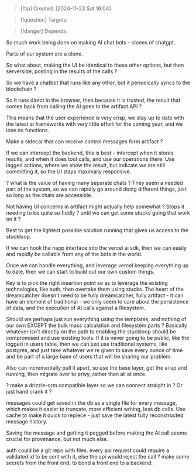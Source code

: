
>[!tip] Created: [2024-11-23 Sat 16:04]

>[!question] Targets: 

>[!danger] Depends: 

So much work being done on making AI chat bots - clones of chatgpt.

Parts of our system are a clone.

So what about, making the UI be identical to these other options, but then serverside, posting in the results of the calls ?

So we have a chatbot that runs like any other, but it periodically syncs to the blockchain ?

So it runs direct in the browser, then because it is trusted, the result that comes back from calling the AI goes to the artifact API ?

This means that the user experience is very crisp, we stay up to date with the latest ai frameworks with very little effort for the coming year, and we lose no functions.

Make a sidecar that can receive control messages form artifact ?

If we can intercept the backend, this is best - intercept when it stores results, and when it does tool calls, and use our operations there.
Use lagged actions, where we show the result, but indicate we are still committing it, so the UI stays maximally responsive.

? what is the value of having many separate chats ?
They seem a needed part of the system, so we can rapidly go around doing different things, just so long as the chats are accessible.

Not having UI concerns in artifact might actually help somewhat ?  Stops it needing to be quite so fiddly ? until we can get some stucks going that work on it ?

Best to get the lightest possible solution running that gives us access to the stuckloop.

If we can hook the napp interface into the vercel ai sdk, then we can easily and rapidly be callable from any of the bots in the world.

Once we can handle everything, and leverage vercel keeping everything up to date, then we can start to build out our own custom things.

Key is to pick the right insertion point so as to leverage the existing technologies, like auth, then overtake them using stucks.  The heart of the dreamcatcher doesn't need to be fully dreamcatcher, fully artifact - it can have an element of traditional - we only seem to care about the persistence of data, and the execution of AI calls against a filesystem.

Should we perhaps just run everything using the templates, and nothing of our own EXCEPT the bulk mass calculation and filesystem parts ?
Basically whatever isn't directly on the path to enabling the stuckloop should be compromised and use existing tools.
If it is never going to be public, like the logged in users table, then we can just use traditional systems, like postgres, and just take whatever we're given to save every ounce of time and be part of a large base of users that will be sharing our problem.

Also can incrementally pull it apart, so use the base layer, get the ai up and running, then migrate over to privy, rather than all at once.

? make a drizzle-orm compatible layer so we can connect straight in ?  Or just hand crank it ?

messages could get saved in the db as a single file for every message, which makes it easier to truncate, more efficient writing, less db calls.  Use cache to make it quick to repiece - just save the latest fully reconstructed message history.

Saving the message and getting it pegged before making the AI call seems crucial for provenance, but not much else.

auth could be a git repo with files.
every api request could require a validated id to be sent with it, else the api would reject the call ?
make some secrets from the front end, to bond a front end to a backend.